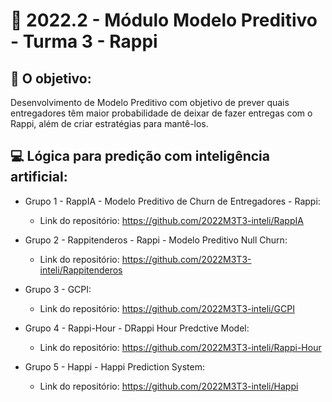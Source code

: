# 🙋‍ 2022.2 - Módulo Modelo Preditivo - Turma 3 - Rappi

## 🎯 O objetivo:
Desenvolvimento de Modelo Preditivo com objetivo de prever quais entregadores têm maior probabilidade de deixar de fazer entregas com o Rappi, além de criar estratégias para mantê-los.

## 💻 Lógica para predição com inteligência artificial:

- Grupo 1 - RappIA - Modelo Preditivo de Churn de Entregadores - Rappi:
  - Link do repositório: https://github.com/2022M3T3-inteli/RappIA

- Grupo 2 - Rappitenderos - Rappi - Modelo Preditivo Null Churn:
  - Link do repositório: https://github.com/2022M3T3-inteli/Rappitenderos
  
- Grupo 3 - GCPI:
  - Link do repositório: https://github.com/2022M3T3-inteli/GCPI
  
- Grupo 4 - Rappi-Hour - DRappi Hour Predctive Model:
  - Link do repositório: https://github.com/2022M3T3-inteli/Rappi-Hour
  
- Grupo 5 - Happi - Happi Prediction System:
  - Link do repositório: https://github.com/2022M3T3-inteli/Happi
